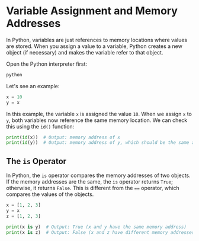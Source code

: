 # Variable Assignment and Memory Addresses

In Python, variables are just references to memory locations where values are stored. When you assign a value to a variable, Python creates a new object (if necessary) and makes the variable refer to that object.

Open the Python interpreter first:

```python
python
```

Let's see an example:

```python
x = 10
y = x
```

In this example, the variable `x` is assigned the value `10`. When we assign `x` to `y`, both variables now reference the same memory location. We can check this using the `id()` function:

```python
print(id(x))  # Output: memory address of x
print(id(y))  # Output: memory address of y, which should be the same as x
```

## The `is` Operator

In Python, the `is` operator compares the memory addresses of two objects. If the memory addresses are the same, the `is` operator returns `True`; otherwise, it returns `False`. This is different from the `==` operator, which compares the values of the objects.

```python
x = [1, 2, 3]
y = x
z = [1, 2, 3]

print(x is y)  # Output: True (x and y have the same memory address)
print(x is z)  # Output: False (x and z have different memory addresses)
```
